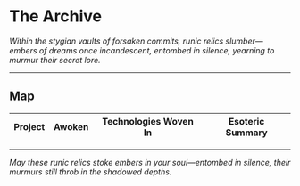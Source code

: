 # The Archive

*Within the stygian vaults of forsaken commits, runic relics slumber—embers of dreams once incandescent, entombed in silence, yearning to murmur their secret lore.*

---

## Map

| Project                       | Awoken       | Technologies Woven In             | Esoteric Summary                       |
|-------------------------------|--------------|-----------------------------------|----------------------------------------|



--- 

*May these runic relics stoke embers in your soul—entombed in silence, their murmurs still throb in the shadowed depths.*
